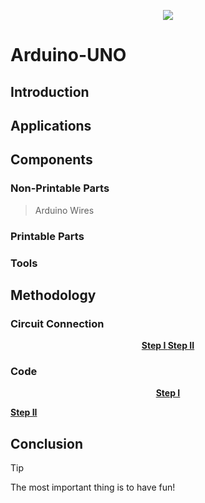 <p align="center">
  <img src="https://s-m.com.sa/ar/images/logo.png" />

# **Arduino-UNO**

## **Introduction**

## **Applications**

## **Components**
### Non-Printable Parts
> Arduino
> Wires
### Printable Parts
### Tools

## **Methodology**
### Circuit Connection
<p align="center" >
<ins> <b> Step I </b> </ins>
<ins> <b> Step II </b> </ins>
</p>

### Code
<p align="center" >
 <ins> <b> Step I </b> </ins>

  <ins> <b> Step II </b> </ins>
</p>


## **Conclusion**
> [!TIP]
> The most important thing is to have fun!






